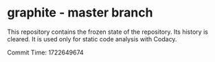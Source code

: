 # graphite - master branch

This repository contains the frozen state of the repository.
Its history is cleared. It is used only for static code
analysis with Codacy.

Commit Time: 1722649674